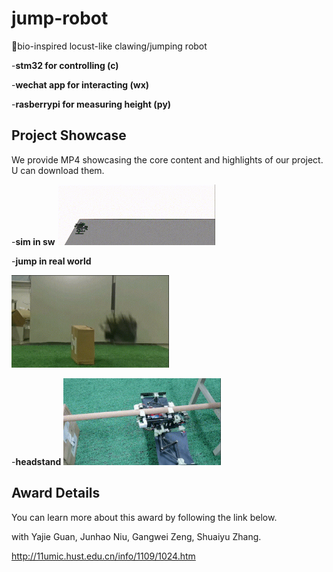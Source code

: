 # jump-robot


🚀bio-inspired locust-like clawing/jumping robot 


-**stm32 for controlling (c)**


-**wechat app for interacting (wx)** 


-**rasberrypi for measuring height (py)**

## Project Showcase

We provide MP4 showcasing the core content and highlights of our project. U can download them.

-**sim in sw**
<img src="./sim.gif" alt="intersection" style="width:50%; height:auto;">


-**jump in real world**

<img src="./jump.gif" alt="loading" style="width:50%; height:auto;">

-**headstand**
<img src="./headstand.gif" alt="unloading" style="width:50%; height:auto;">



## Award Details

You can learn more about this award by following the link below.

with Yajie Guan, Junhao Niu, Gangwei Zeng, Shuaiyu Zhang.

http://11umic.hust.edu.cn/info/1109/1024.htm
